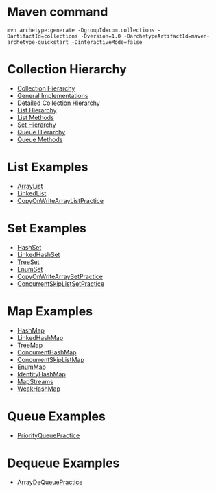 # Maven command
```
mvn archetype:generate -DgroupId=com.collections -DartifactId=collections -Dversion=1.0 -DarchetypeArtifactId=maven-archetype-quickstart -DinteractiveMode=false
```

# Collection Hierarchy
* [Collection Hierarchy](images/collection-hierarchy-1.jpg)
* [General Implementations](images/collections_general_implementations.jpg)
* [Detailed Collection Hierarchy](images/detailed-collection-hierarchy-1.jpg)
* [List Hierarchy](images/list-hierarchy.jpg)
* [List Methods](images/list-methods.jpg)
* [Set Hierarchy](images/set-hierarchy.jpg)
* [Queue Hierarchy](images/queue-hierarchy.jpg)
* [Queue Methods](images/queue_methods.jpg)

# List Examples
* [ArrayList](src/test/java/com/list/ArrayListPractice.java)
* [LinkedList](src/test/java/com/list/LinkedListPractice.java)
* [CopyOnWriteArrayListPractice](src/test/java/com/list/CopyOnWriteArrayListPractice.java)

# Set Examples
* [HashSet](src/test/java/com/set/HashSetPractice.java)
* [LinkedHashSet](src/test/java/com/set/LinkedHashSetPractice.java)
* [TreeSet](src/test/java/com/set/TreeSetPractice.java)
* [EnumSet](src/test/java/com/set/EnumSetPractice.java)
* [CopyOnWriteArraySetPractice](src/test/java/com/set/CopyOnWriteArraySetPractice.java)
* [ConcurrentSkipListSetPractice](src/test/java/com/set/ConcurrentSkipListSetPractice.java)

# Map Examples
* [HashMap](src/test/java/com/map/HashMapPractice.java)
* [LinkedHashMap](src/test/java/com/map/LinkedHashMapPractice.java)
* [TreeMap](src/test/java/com/map/TreeMapPractice.java)
* [ConcurrentHashMap](src/test/java/com/map/ConcurrentHashMapPractice.java)
* [ConcurrentSkipListMap](src/test/java/com/map/ConcurrentSkipListMapPractice.java)
* [EnumMap](src/test/java/com/map/EnumMapPractice.java)
* [IdentityHashMap](src/test/java/com/map/IdentityHashMapPractice.java)
* [MapStreams](src/test/java/com/map/MapStreamsPractice.java)
* [WeakHashMap](src/test/java/com/map/WeakHashMapPractice.java)

# Queue Examples
* [PriorityQueuePractice](src/test/java/com/queue/PriorityQueuePractice.java)

# Dequeue Examples
* [ArrayDeQueuePractice](src/test/java/com/dequeue/ArrayDeQueuePractice.java)